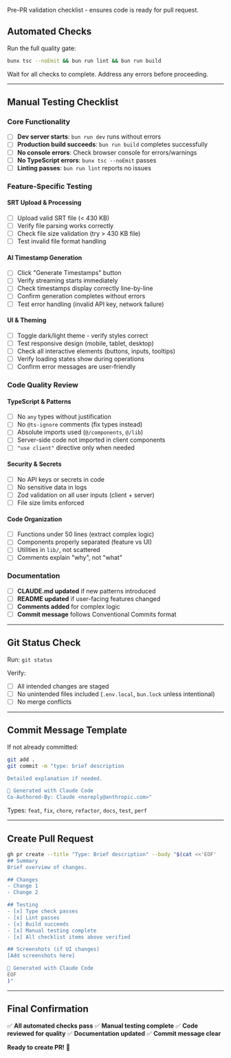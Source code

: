Pre-PR validation checklist - ensures code is ready for pull request.

## Automated Checks

Run the full quality gate:
```bash
bunx tsc --noEmit && bun run lint && bun run build
```

Wait for all checks to complete. Address any errors before proceeding.

---

## Manual Testing Checklist

### Core Functionality
- [ ] **Dev server starts**: `bun run dev` runs without errors
- [ ] **Production build succeeds**: `bun run build` completes successfully
- [ ] **No console errors**: Check browser console for errors/warnings
- [ ] **No TypeScript errors**: `bunx tsc --noEmit` passes
- [ ] **Linting passes**: `bun run lint` reports no issues

### Feature-Specific Testing

#### SRT Upload & Processing
- [ ] Upload valid SRT file (< 430 KB)
- [ ] Verify file parsing works correctly
- [ ] Check file size validation (try > 430 KB file)
- [ ] Test invalid file format handling

#### AI Timestamp Generation
- [ ] Click "Generate Timestamps" button
- [ ] Verify streaming starts immediately
- [ ] Check timestamps display correctly line-by-line
- [ ] Confirm generation completes without errors
- [ ] Test error handling (invalid API key, network failure)

#### UI & Theming
- [ ] Toggle dark/light theme - verify styles correct
- [ ] Test responsive design (mobile, tablet, desktop)
- [ ] Check all interactive elements (buttons, inputs, tooltips)
- [ ] Verify loading states show during operations
- [ ] Confirm error messages are user-friendly

### Code Quality Review

#### TypeScript & Patterns
- [ ] No `any` types without justification
- [ ] No `@ts-ignore` comments (fix types instead)
- [ ] Absolute imports used (`@/components`, `@/lib`)
- [ ] Server-side code not imported in client components
- [ ] `"use client"` directive only when needed

#### Security & Secrets
- [ ] No API keys or secrets in code
- [ ] No sensitive data in logs
- [ ] Zod validation on all user inputs (client + server)
- [ ] File size limits enforced

#### Code Organization
- [ ] Functions under 50 lines (extract complex logic)
- [ ] Components properly separated (feature vs UI)
- [ ] Utilities in `lib/`, not scattered
- [ ] Comments explain "why", not "what"

### Documentation

- [ ] **CLAUDE.md updated** if new patterns introduced
- [ ] **README updated** if user-facing features changed
- [ ] **Comments added** for complex logic
- [ ] **Commit message** follows Conventional Commits format

---

## Git Status Check

Run: `git status`

Verify:
- [ ] All intended changes are staged
- [ ] No unintended files included (`.env.local`, `bun.lock` unless intentional)
- [ ] No merge conflicts

---

## Commit Message Template

If not already committed:
```bash
git add .
git commit -m "type: brief description

Detailed explanation if needed.

🤖 Generated with Claude Code
Co-Authored-By: Claude <noreply@anthropic.com>"
```

Types: `feat`, `fix`, `chore`, `refactor`, `docs`, `test`, `perf`

---

## Create Pull Request

```bash
gh pr create --title "Type: Brief description" --body "$(cat <<'EOF'
## Summary
Brief overview of changes.

## Changes
- Change 1
- Change 2

## Testing
- [x] Type check passes
- [x] Lint passes
- [x] Build succeeds
- [x] Manual testing complete
- [x] All checklist items above verified

## Screenshots (if UI changes)
[Add screenshots here]

🤖 Generated with Claude Code
EOF
)"
```

---

## Final Confirmation

✅ **All automated checks pass**
✅ **Manual testing complete**
✅ **Code reviewed for quality**
✅ **Documentation updated**
✅ **Commit message clear**

**Ready to create PR!** 🚀
